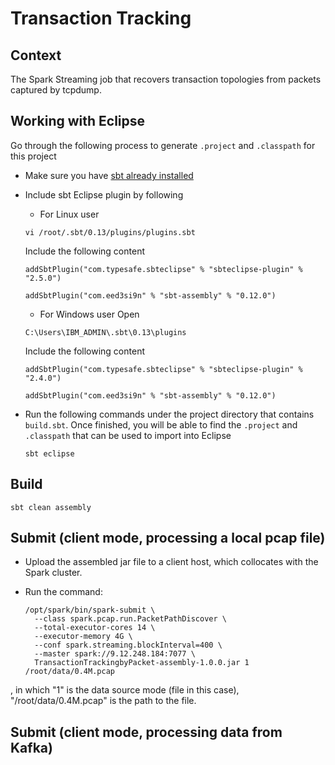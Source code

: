 Transaction Tracking
===============

## Context

The Spark Streaming job that recovers transaction topologies from packets captured by tcpdump.

## Working with Eclipse

Go through the following process to generate ```.project``` and ```.classpath``` for this project

* Make sure you have [sbt already installed](https://github.rtp.raleigh.ibm.com/cleancloudsight/cloudsight/wikis/work-with-spark#setup-spark)
* Include sbt Eclipse plugin by following 
   * For Linux user
    
    ```
    vi /root/.sbt/0.13/plugins/plugins.sbt
    ```
    Include the following content
    
    ```
    addSbtPlugin("com.typesafe.sbteclipse" % "sbteclipse-plugin" % "2.5.0")

    addSbtPlugin("com.eed3si9n" % "sbt-assembly" % "0.12.0")
    ```
   * For Windows user
    Open

    ```
    C:\Users\IBM_ADMIN\.sbt\0.13\plugins

    ```
    Include the following content    
    ```
    addSbtPlugin("com.typesafe.sbteclipse" % "sbteclipse-plugin" % "2.4.0")

    addSbtPlugin("com.eed3si9n" % "sbt-assembly" % "0.12.0")
    ```    
* Run the following commands under the project directory that contains ```build.sbt```. Once finished, you will be able to find the ```.project``` and ```.classpath``` that can be used to import into Eclipse

   ```
   sbt eclipse
   ```

## Build

   ```
   sbt clean assembly
   ```

## Submit (client mode, processing a local pcap file)
* Upload the assembled jar file to a client host, which collocates with the Spark cluster.
* Run the command:

   ```
   /opt/spark/bin/spark-submit \
     --class spark.pcap.run.PacketPathDiscover \
     --total-executor-cores 14 \
     --executor-memory 4G \
     --conf spark.streaming.blockInterval=400 \
     --master spark://9.12.248.184:7077 \
     TransactionTrackingbyPacket-assembly-1.0.0.jar 1 /root/data/0.4M.pcap
   ```
, in which "1" is the data source mode (file in this case), "/root/data/0.4M.pcap" is the path to the file.

## Submit (client mode, processing data from Kafka)